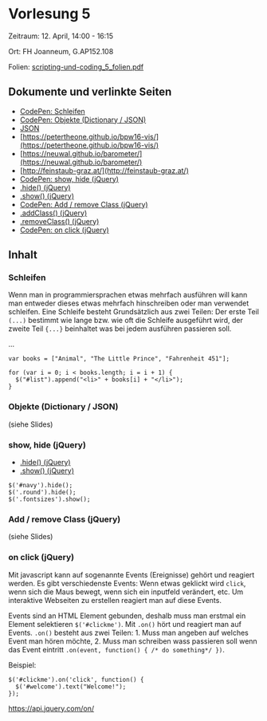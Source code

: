 Vorlesung 5
===========

Zeitraum: 12. April, 14:00 - 16:15

Ort: FH Joanneum, G.AP152.108

Folien: [scripting-und-coding_5_folien.pdf](scripting-und-coding_5_folien.pdf)


Dokumente und verlinkte Seiten
------------------------------

 - [CodePen: Schleifen](https://codepen.io/PeterTheOne/pen/PRLmWa?editors=1010)
 - [CodePen: Objekte (Dictionary / JSON)](https://codepen.io/PeterTheOne/pen/zWbwjK?editors=1010)
 - [JSON](https://developer.mozilla.org/en-US/docs/Learn/JavaScript/Objects/JSON)
 - [https://petertheone.github.io/bpw16-vis/](https://petertheone.github.io/bpw16-vis/)
 - [https://neuwal.github.io/barometer/](https://neuwal.github.io/barometer/)
 - [http://feinstaub-graz.at/](http://feinstaub-graz.at/)
 - [CodePen: show, hide (jQuery)](https://codepen.io/PeterTheOne/pen/MVRobe?editors=1010)
 - [.hide() (jQuery)](https://api.jquery.com/hide)
 - [.show() (jQuery)](https://api.jquery.com/show/)
 - [CodePen: Add / remove Class (jQuery)](https://codepen.io/PeterTheOne/pen/PRgjJv)
 - [.addClass() (jQuery)](https://api.jquery.com/addClass/)
 - [.removeClass() (jQuery)](https://api.jquery.com/removeClass/)
 - [CodePen: on click (jQuery)](https://codepen.io/PeterTheOne/pen/bvJrwB?editors=1010)

Inhalt
------

### Schleifen

Wenn man in programmiersprachen etwas mehrfach ausführen will kann man entweder dieses etwas mehrfach hinschreiben oder man verwendet schleifen. Eine Schleife besteht Grundsätzlich aus zwei Teilen: Der erste Teil `(...)` bestimmt wie lange bzw. wie oft die Schleife ausgeführt wird, der zweite Teil `{...}` beinhaltet was bei jedem ausführen passieren soll.

...

```
var books = ["Animal", "The Little Prince", "Fahrenheit 451"];

for (var i = 0; i < books.length; i = i + 1) {
  $("#list").append("<li>" + books[i] + "</li>");
}

```

### Objekte (Dictionary / JSON)

(siehe Slides)


### show, hide (jQuery)

 - [.hide() (jQuery)](https://api.jquery.com/hide)
 - [.show() (jQuery)](https://api.jquery.com/show/)

```
$('#navy').hide();
$('.round').hide();
$('.fontsizes').show();
```

### Add / remove Class (jQuery)

(siehe Slides)



### on click (jQuery)

Mit javascript kann auf sogenannte Events (Ereignisse) gehört und reagiert werden. Es gibt verschiedenste Events: Wenn etwas geklickt wird `click`, wenn sich die Maus bewegt, wenn sich ein inputfeld verändert, etc. Um interaktive Webseiten zu erstellen reagiert man auf diese Events.

Events sind an HTML Element gebunden, deshalb muss man erstmal ein Element selektieren `$('#clickme')`. Mit `.on()` hört und reagiert man auf Events. `.on()` besteht aus zwei Teilen: 1. Muss man angeben auf welches Event man hören möchte, 2. Muss man schreiben wass passieren soll wenn das Event eintritt `.on(event, function() { /* do something*/ })`.


Beispiel:

```
$('#clickme').on('click', function() {
  $('#welcome').text("Welcome!");
});
```

https://api.jquery.com/on/













